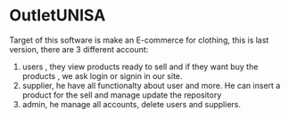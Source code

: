 # OutletUNISA
Target of this software is make an E-commerce for clothing, this is last version, there are 3 different account: 
1. users , they view products ready to sell and if they want buy the products , we ask login or signin in our site.
2. supplier, he have all functionalty about user and more. He can insert a product for the sell and manage update the repository
3. admin, he manage all accounts, delete users and suppliers.
